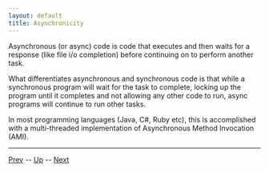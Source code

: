 ```yaml
---
layout: default
title: Asynchronicity
---
```

Asynchronous (or async) code is code that executes and then waits for a response (like file i/o completion) before continuing on to perform another task.

What differentiates asynchronous and synchronous code is that while a synchronous program will wait for the task to complete, locking up the program until it completes and not allowing any other code to run, async programs will continue to run other tasks.

In most programming languages (Java, C#, Ruby etc), this is accomplished with a multi-threaded implementation of Asynchronous Method Invocation (AMI).

<hr>

[Prev](README.md) -- [Up](README.md) -- [Next](eventLoop.md)

